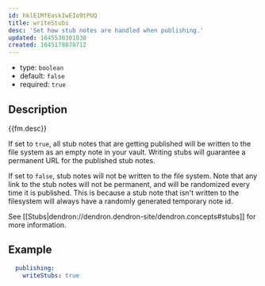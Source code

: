 ```yaml
---
id: hklE1MfEaskIwEIo9tPUQ
title: writeStubs
desc: 'Set how stub notes are handled when publishing.'
updated: 1645530301038
created: 1645178878712
---
```


- type: `boolean`
- default: `false` 
- required: `true`

## Description
{{fm.desc}}

If set to `true`, all stub notes that are getting published will be written to the file system as an empty note in your vault.
Writing stubs will guarantee a permanent URL for the published stub notes.

If set to `false`, stub notes will not be written to the file system.
Note that any link to the stub notes will not be permanent, and will be randomized every time it is published. This is because a stub note that isn't written to the filesystem will always have a randomly generated temporary note id.

See [[Stubs|dendron://dendron.dendron-site/dendron.concepts#stubs]] for more information.

## Example

```yml
  publishing:
    writeStubs: true
```